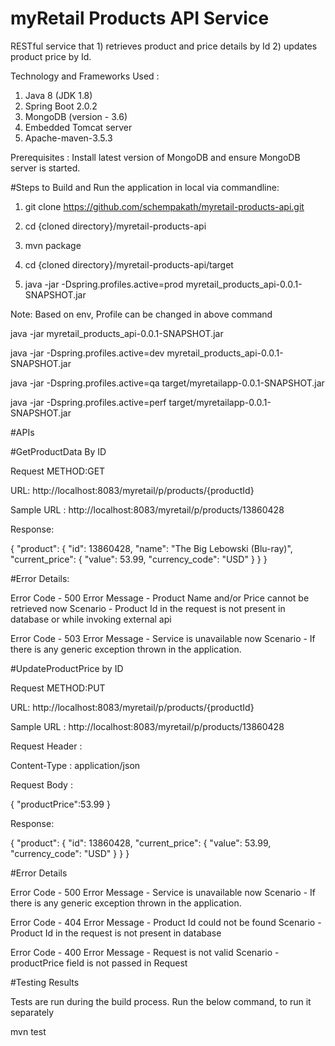 # myRetail Products API Service

RESTful service that 1) retrieves product and price details by Id 2) updates product price by Id.

Technology and Frameworks Used : 

1. Java 8 (JDK 1.8)
2. Spring Boot 2.0.2 
3. MongoDB (version - 3.6)
4. Embedded Tomcat server
5. Apache-maven-3.5.3


Prerequisites : Install latest version of MongoDB and ensure MongoDB server is started. 

#Steps to Build and Run the application in local via commandline:

1. git clone https://github.com/schempakath/myretail-products-api.git

2. cd {cloned directory}/myretail-products-api

3. mvn package

4. cd {cloned directory}/myretail-products-api/target 

5. java -jar -Dspring.profiles.active=prod myretail_products_api-0.0.1-SNAPSHOT.jar
	
Note: Based on env, Profile can be changed in above command

java -jar myretail_products_api-0.0.1-SNAPSHOT.jar

java -jar -Dspring.profiles.active=dev myretail_products_api-0.0.1-SNAPSHOT.jar

java -jar -Dspring.profiles.active=qa target/myretailapp-0.0.1-SNAPSHOT.jar

java -jar -Dspring.profiles.active=perf target/myretailapp-0.0.1-SNAPSHOT.jar


#APIs

#GetProductData By ID

Request METHOD:GET

URL: http://localhost:8083/myretail/p/products/{productId} 

Sample URL : http://localhost:8083/myretail/p/products/13860428 

Response:

{
    "product": {
        "id": 13860428,
        "name": "The Big Lebowski (Blu-ray)",
        "current_price": {
            "value": 53.99,
            "currency_code": "USD"
        }
    }
}


#Error Details:

Error Code - 500
Error Message - Product Name and/or Price cannot be retrieved now
Scenario - Product Id  in the request is not present in database or while invoking external api


Error Code - 503
Error Message - Service is unavailable now
Scenario - If there is any generic exception thrown in the application.


#UpdateProductPrice by ID

Request METHOD:PUT

URL: http://localhost:8083/myretail/p/products/{productId} 

Sample URL : http://localhost:8083/myretail/p/products/13860428 

Request Header :

Content-Type : application/json

Request Body :

{
	"productPrice":53.99
}

Response:

{
    "product": {
        "id": 13860428,
        "current_price": {
            "value": 53.99,
            "currency_code": "USD"
        }
    }
}


#Error Details


Error Code - 500
Error Message - Service is unavailable now
Scenario - If there is any generic exception thrown in the application.

Error Code - 404
Error Message - Product Id could not be found
Scenario - Product Id  in the request is not present in database

Error Code - 400
Error Message - Request is not valid
Scenario - productPrice field is not passed in Request


#Testing Results

Tests are run during the build process. Run the below command, to run it separately

mvn test